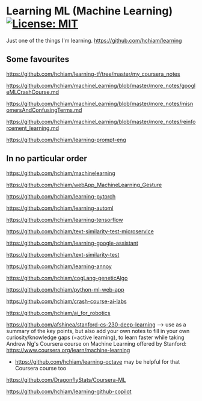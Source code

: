 # Learning ML (Machine Learning) [![License: MIT](https://img.shields.io/badge/License-MIT-yellow.svg?style=for-the-badge)](https://github.com/hchiam/learning-template/blob/main/LICENSE)

Just one of the things I'm learning. https://github.com/hchiam/learning

## Some favourites

https://github.com/hchiam/learning-tf/tree/master/my_coursera_notes

https://github.com/hchiam/machineLearning/blob/master/more_notes/googleMLCrashCourse.md

https://github.com/hchiam/machineLearning/blob/master/more_notes/misnomersAndConfusingTerms.md

https://github.com/hchiam/machineLearning/blob/master/more_notes/reinforcement_learning.md

https://github.com/hchiam/learning-prompt-eng

## In no particular order

https://github.com/hchiam/machinelearning

https://github.com/hchiam/webApp_MachineLearning_Gesture

https://github.com/hchiam/learning-pytorch

https://github.com/hchiam/learning-automl

https://github.com/hchiam/learning-tensorflow

https://github.com/hchiam/text-similarity-test-microservice

https://github.com/hchiam/learning-google-assistant

https://github.com/hchiam/text-similarity-test

https://github.com/hchiam/learning-annoy

https://github.com/hchiam/cogLang-geneticAlgo

https://github.com/hchiam/python-ml-web-app

https://github.com/hchiam/crash-course-ai-labs

https://github.com/hchiam/ai_for_robotics

https://github.com/afshinea/stanford-cs-230-deep-learning --> use as a summary of the key points, but also add your own notes to fill in your own curiosity/knowledge gaps (=active learning), to learn faster while taking Andrew Ng's Coursera course on Machine Learning offered by Stanford: https://www.coursera.org/learn/machine-learning

- https://github.com/hchiam/learning-octave may be helpful for that Coursera course too

https://github.com/DragonflyStats/Coursera-ML

https://github.com/hchiam/learning-github-copilot
